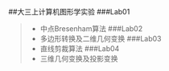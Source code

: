 ##大三上计算机图形学实验
###Lab01
>- 中点Bresenham算法
###Lab02
>- 多边形转换及二维几何变换
###Lab03
>- 直线剪裁算法
###Lab04
>- 三维几何变换及投影变换